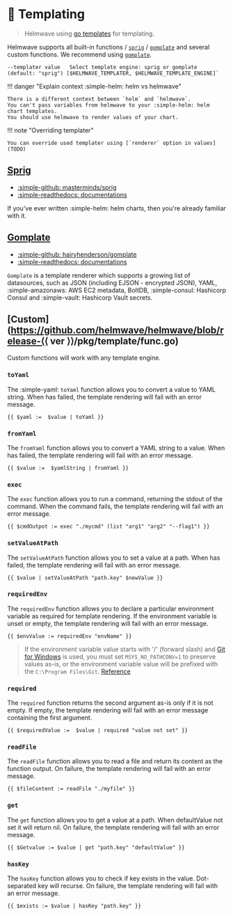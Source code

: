 

# 📄 Templating

> Helmwave using [go templates](https://godoc.org/text/template) for templating.

Helmwave supports all built-in functions / [`sprig`](#sprig) / [`gomplate`](#gomplate) and several custom functions.
We recommend using [`gomplate`](#gomplate).


```shell title="flag"
--templater value   Select template engine: sprig or gomplate (default: "sprig") [$HELMWAVE_TEMPLATER, $HELMWAVE_TEMPLATE_ENGINE]`
```

!!! danger "Explain context :simple-helm: helm vs helmwave"

    There is a different context between `helm` and `helmwave`.
    You can't pass variables from helmwave to your :simple-helm: helm chart templates.
    You should use helmwave to render values of your chart.


!!! note "Overriding templater"

    You can override used templater using [`renderer` option in values](TODO)


## [Sprig](http://masterminds.github.io/sprig/)

- [:simple-github:  masterminds/sprig](https://github.com/Masterminds/sprig)
- [:simple-readthedocs: documentations](http://masterminds.github.io/sprig/)

If you've ever written :simple-helm: helm charts, then you're already familiar with it.

## [Gomplate](https://docs.gomplate.ca/)

- [:simple-github:  hairyhenderson/gomplate](https://github.com/hairyhenderson/gomplate)
- [:simple-readthedocs: documentations](https://gomplate.ca/)


`Gomplate` is a template renderer which supports a growing list of datasources,
such as JSON (including EJSON - encrypted JSON), YAML, :simple-amazonaws: AWS EC2 metadata, BoltDB, :simple-consul: Hashicorp Consul and :simple-vault: Hashicorp Vault secrets.

## [Custom](https://github.com/helmwave/helmwave/blob/release-⟨⟨ ver ⟩⟩/pkg/template/func.go)

Custom functions will work with any template engine.

### `toYaml`

The :simple-yaml: `toYaml` function allows you to convert a value to YAML string. When has failed, the template rendering will fail with an error message.

```shell
{{ $yaml :=  $value | toYaml }}
```

### `fromYaml`

The `fromYaml` function allows you to convert a YAML string to a value. When has failed, the template rendering will fail with an error message.

```shell
{{ $value :=  $yamlString | fromYaml }}
```

### `exec`

The `exec` function allows you to run a command, returning the stdout of the command. When the command fails, the template rendering will fail with an error message.

```shell
{{ $cmdOutpot := exec "./mycmd" (list "arg1" "arg2" "--flag1") }}
```

### `setValueAtPath`

The `setValueAtPath` function allows you to set a value at a path. When has failed, the template rendering will fail with an error message.

```shell
{{ $value | setValueAtPath "path.key" $newValue }}
```

### `requiredEnv`

The `requiredEnv` function allows you to declare a particular environment variable as required for template rendering.
If the environment variable is unset or empty, the template rendering will fail with an error message.

```shell
{{ $envValue := requiredEnv "envName" }}
```

> If the environment variable value starts with '/' (forward slash) and [Git for Windows](https://git-scm.com/download/win) is used, you must set `MSYS_NO_PATHCONV=1` to preserve values as-is, or the environment variable value will be prefixed with the `C:\Program Files\Git`. [Reference](https://github.com/git-for-windows/build-extra/blob/main/ReleaseNotes.md#known-issues)

### `required`

The `required` function returns the second argument as-is only if it is not empty. If empty, the template rendering will fail with an error message containing the first argument.

```shell
{{ $requiredValue :=  $value | required "value not set" }}
```

### `readFile`

The `readFile` function allows you to read a file and return its content as the function output. On failure, the template rendering will fail with an error message.

```shell
{{ $fileContent := readFile "./myfile" }}
```

### `get`

The `get` function allows you to get a value at a path. When defaultValue not set it will return nil. On failure, the template rendering will fail with an error message.

```shell
{{ $Getvalue := $value | get "path.key" "defaultValue" }}
```

### `hasKey`

The `hasKey` function allows you to check if key exists in the value. Dot-separated key will recurse. On failure, the template rendering will fail with an error message.

```shell
{{ $exists := $value | hasKey "path.key" }}
```
